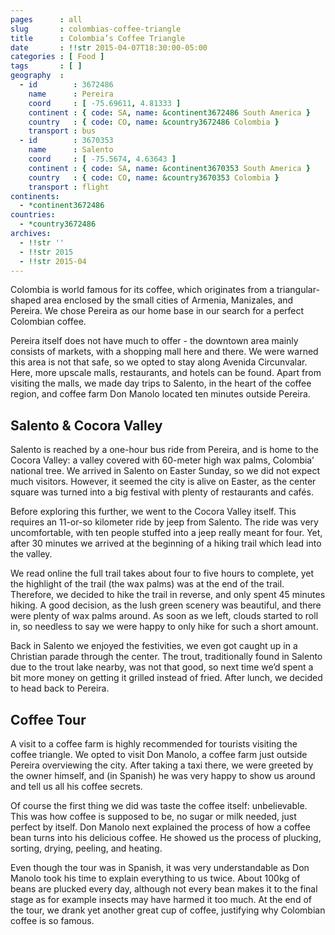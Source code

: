 ```yaml
---
pages      : all
slug       : colombias-coffee-triangle
title      : Colombia’s Coffee Triangle
date       : !!str 2015-04-07T18:30:00-05:00
categories : [ Food ]
tags       : [ ]
geography  :
  - id        : 3672486
    name      : Pereira
    coord     : [ -75.69611, 4.81333 ]
    continent : { code: SA, name: &continent3672486 South America }
    country   : { code: CO, name: &country3672486 Colombia }
    transport : bus
  - id        : 3670353
    name      : Salento
    coord     : [ -75.5674, 4.63643 ]
    continent : { code: SA, name: &continent3670353 South America }
    country   : { code: CO, name: &country3670353 Colombia }
    transport : flight
continents:
  - *continent3672486
countries:
  - *country3672486
archives:
  - !!str ''
  - !!str 2015
  - !!str 2015-04
---
```


Colombia is world famous for its coffee, which originates from a triangular-shaped area enclosed by the small cities of Armenia, Manizales, and Pereira. We chose Pereira as our home base in our search for a perfect Colombian coffee.

Pereira itself does not have much to offer - the downtown area mainly consists of markets, with a shopping mall here and there. We were warned this area is not that safe, so we opted to stay along Avenida Circunvalar. Here, more upscale malls, restaurants, and hotels can be found. Apart from visiting the malls, we made day trips to Salento, in the heart of the coffee region, and coffee farm Don Manolo located ten minutes outside Pereira.

## Salento & Cocora Valley
Salento is reached by a one-hour bus ride from Pereira, and is home to the Cocora Valley: a valley covered with 60-meter high wax palms, Colombia’ national tree. We arrived in Salento on Easter Sunday, so we did not expect much visitors. However, it seemed the city is alive on Easter, as the center square was turned into a big festival with plenty of restaurants and cafés.

Before exploring this further, we went to the Cocora Valley itself. This requires an 11-or-so kilometer ride by jeep from Salento. The ride was very uncomfortable, with ten people stuffed into a jeep really meant for four. Yet, after 30 minutes we arrived at the beginning of a hiking trail which lead into the valley.

We read online the full trail takes about four to five hours to complete, yet the highlight of the trail (the wax palms) was at the end of the trail. Therefore, we decided to hike the trail in reverse, and only spent 45 minutes hiking. A good decision, as the lush green scenery was beautiful, and there were plenty of wax palms around. As soon as we left, clouds started to roll in, so needless to say we were happy to only hike for such a short amount.

Back in Salento we enjoyed the festivities, we even got caught up in a Christian parade through the center. The trout, traditionally found in Salento due to the trout lake nearby, was not that good, so next time we’d spent a bit more money on getting it grilled instead of fried. After lunch, we decided to head back to Pereira.

## Coffee Tour
A visit to a coffee farm is highly recommended for tourists visiting the coffee triangle. We opted to visit Don Manolo, a coffee farm just outside Pereira overviewing the city. After taking a taxi there, we were greeted by the owner himself, and (in Spanish) he was very happy to show us around and tell us all his coffee secrets.

Of course the first thing we did was taste the coffee itself: unbelievable. This was how coffee is supposed to be, no sugar or milk needed, just perfect by itself. Don Manolo next explained the process of how a coffee bean turns into his delicious coffee. He showed us the process of plucking, sorting, drying, peeling, and heating.

Even though the tour was in Spanish, it was very understandable as Don Manolo took his time to explain everything to us twice. About 100kg of beans are plucked every day, although not every bean makes it to the final stage as for example insects may have harmed it too much. At the end of the tour, we drank yet another great cup of coffee, justifying why Colombian coffee is so famous.